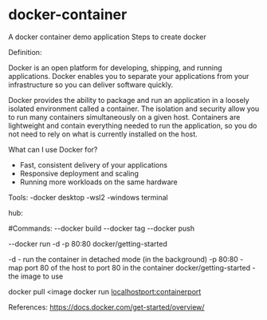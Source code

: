 # docker-container
 A docker container demo application 
 Steps to create docker
 
 Definition:
 
 Docker is an open platform for developing, shipping, and running applications. Docker enables you to separate your applications from your infrastructure so you can deliver software quickly.
 
 Docker provides the ability to package and run an application in a loosely isolated environment called a container. The isolation and security allow you to run many containers simultaneously on a given host. Containers are lightweight and contain everything needed to run the application, so you do not need to rely on what is currently installed on the host.
 
 What can I use Docker for?
 
 - Fast, consistent delivery of your applications
 - Responsive deployment and scaling
 - Running more workloads on the same hardware
 
 Tools:
 -docker desktop
 -wsl2
 -windows terminal
 
 hub:
 
 #Commands:
 --docker build
 --docker tag
 --docker push
 
 --docker run -d -p 80:80 docker/getting-started

-d - run the container in detached mode (in the background)
-p 80:80 - map port 80 of the host to port 80 in the container
docker/getting-started - the image to use


 docker pull <image
 docker run <localhostport:containerport>                   
                    
                    
 
References:
https://docs.docker.com/get-started/overview/
